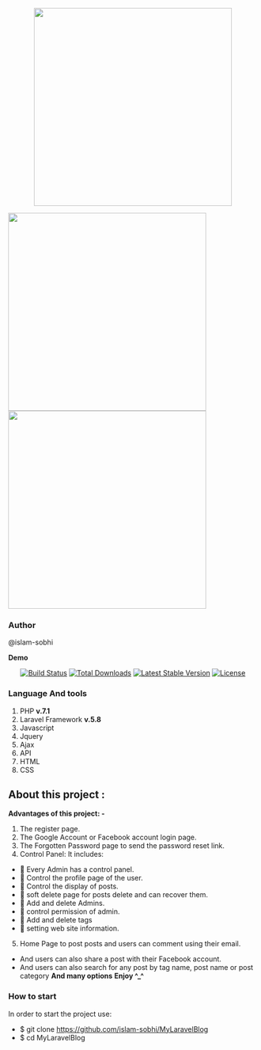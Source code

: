 <p align="center"><img src="https://res.cloudinary.com/dtfbvvkyp/image/upload/v1566331377/laravel-logolockup-cmyk-red.svg" width="400"></p>


<img src="https://user-images.githubusercontent.com/22322246/84317630-28fb2c80-ab7e-11ea-945c-4a7335888f5e.PNG" width="400"><img src="https://user-images.githubusercontent.com/22322246/84317817-7c6d7a80-ab7e-11ea-9170-a5fe3e3e0c99.PNG" width="400">
### **Author**
@islam-sobhi 

**Demo**
<p align="center">
<a href="https://travis-ci.org/laravel/framework"><img src="https://travis-ci.org/laravel/framework.svg" alt="Build Status"></a>
<a href="https://packagist.org/packages/laravel/framework"><img src="https://poser.pugx.org/laravel/framework/d/total.svg" alt="Total Downloads"></a>
<a href="https://packagist.org/packages/laravel/framework"><img src="https://poser.pugx.org/laravel/framework/v/stable.svg" alt="Latest Stable Version"></a>
<a href="https://packagist.org/packages/laravel/framework"><img src="https://poser.pugx.org/laravel/framework/license.svg" alt="License"></a>
</p>

### **Language And tools**
1. PHP **v.7.1**
2. Laravel Framework **v.5.8**
3. Javascript
4. Jquery
5. Ajax
6. API
7. HTML
8. CSS

## About this project :
**Advantages of this project: -**
1. The register page.
2. The Google Account or Facebook account login page.
3. The Forgotten Password page to send the password reset link.
4. Control Panel: It includes:
-    Every Admin has a control panel.
- 	Control the profile page of the user.
- 	Control the display of posts.
- 	soft delete page for posts delete and can recover them.
- 	 Add and delete Admins.
-     control permission of admin.
- 	 Add and delete tags
- 	 setting web site information.
5. Home Page to post posts and users can comment using their email.
- And users can also share a post with their Facebook account.
- And users  can also search for any post by tag name, post name or post category
**And many options**
**Enjoy ^_^**

### How to start
In order to start the project use:

- $ git clone https://github.com/islam-sobhi/MyLaravelBlog
- $ cd MyLaravelBlog

